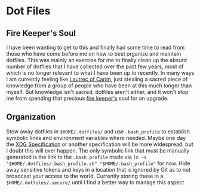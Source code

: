 # Dot Files
## Fire Keeper's Soul
I have been wanting to get to this and finally had some time to read from those who have come before me on how to best organize and maintain dotfiles. This was mainly an exercise for me to finally clean up the absurd number of dotfiles that I have collected over the past few years, most of which is no longer relevant to what I have been up to recently. In many ways I am currently feeling like [Lautrec of Carim](https://darksouls.fandom.com/wiki/Knight_Lautrec_of_Carim), just stealing a sacred piece of knowledge from a group of people who have been at this much longer than myself. But knowledge isn't sacred, dotfiles aren't either, and it won't stop me from spending that precious [fire keeper's](https://darksouls.fandom.com/wiki/Fire_Keeper_Soul) soul for an upgrade.

## Organization
Stow away dotfiles in `$HOME/.dotfiles/` and use `.bash_profile` to establish symbolic links and environment variables where needed. Maybe one day the [XDG Specification](https://specifications.freedesktop.org/basedir-spec/basedir-spec-latest.html) or another specification will be more widespread, but I doubt this will ever happen. The only symbolic link that must be manually generated is the link to the `.bash_profile` made via `ln -s "$HOME/.dotfiles/.bash_profile.sh" "$HOME/.bash_profile"` for now. Hide away sensitive tokens and keys in a location that is ignored by Git as to not broadcast your access to the world. Currently storing these in a `$HOME/.dotfiles/.secure/` until I find a better way to manage this aspect.
